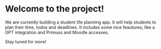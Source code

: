 # Welcome to the project!

We are currently building a student life planning app. It will help students to plan their time, todos and deadlines.
It includes some nice feautures, like a GPT integration and Primuss and Moodle accesses.

Stay tuned for more!
